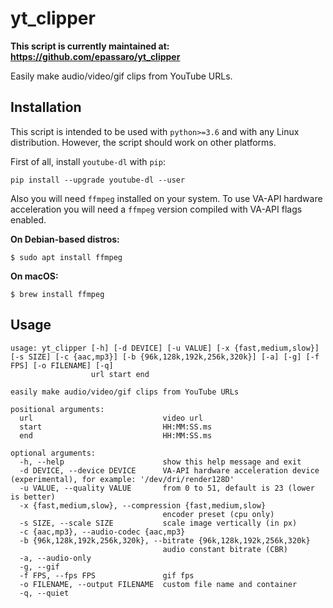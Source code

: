 # yt_clipper

**This script is currently maintained at: https://github.com/epassaro/yt_clipper**

Easily make audio/video/gif clips from YouTube URLs.

## Installation

This script is intended to be used with `python>=3.6` and with any Linux distribution.
However, the script should work on other platforms.

First of all, install `youtube-dl` with `pip`:

```
pip install --upgrade youtube-dl --user
```

Also you will need `ffmpeg` installed on your system. To use VA-API hardware acceleration
you will need a `ffmpeg` version compiled with VA-API flags enabled.

**On Debian-based distros:**

```
$ sudo apt install ffmpeg
```

**On macOS:**

```
$ brew install ffmpeg
```

## Usage

```
usage: yt_clipper [-h] [-d DEVICE] [-u VALUE] [-x {fast,medium,slow}] [-s SIZE] [-c {aac,mp3}] [-b {96k,128k,192k,256k,320k}] [-a] [-g] [-f FPS] [-o FILENAME] [-q]
                  url start end

easily make audio/video/gif clips from YouTube URLs

positional arguments:
  url                             video url
  start                           HH:MM:SS.ms
  end                             HH:MM:SS.ms

optional arguments:
  -h, --help                      show this help message and exit
  -d DEVICE, --device DEVICE      VA-API hardware acceleration device (experimental), for example: '/dev/dri/render128D'
  -u VALUE, --quality VALUE       from 0 to 51, default is 23 (lower is better)
  -x {fast,medium,slow}, --compression {fast,medium,slow}
                                  encoder preset (cpu only)
  -s SIZE, --scale SIZE           scale image vertically (in px)
  -c {aac,mp3}, --audio-codec {aac,mp3}
  -b {96k,128k,192k,256k,320k}, --bitrate {96k,128k,192k,256k,320k}
                                  audio constant bitrate (CBR)
  -a, --audio-only
  -g, --gif
  -f FPS, --fps FPS               gif fps
  -o FILENAME, --output FILENAME  custom file name and container
  -q, --quiet

```

